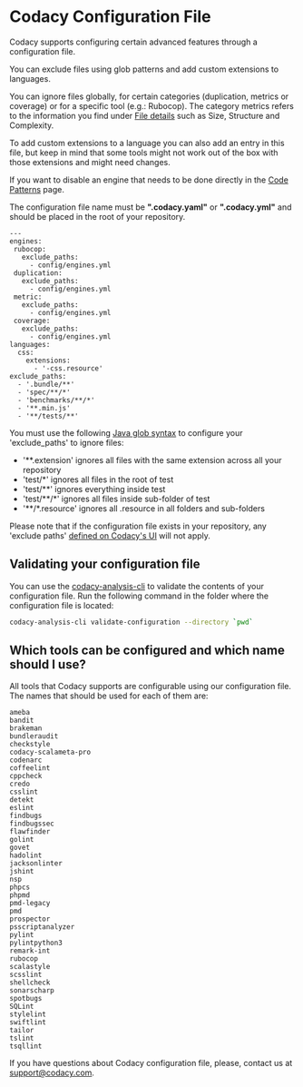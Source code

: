 # Codacy Configuration File

Codacy supports configuring certain advanced features through a configuration file.

You can exclude files using glob patterns and add custom extensions to languages.

You can ignore files globally, for certain categories (duplication, metrics or coverage) or for a specific tool (e.g.: Rubocop). The category metrics refers to the information you find under [File details](/hc/en-us/articles/207279849#2-file-detail) such as Size, Structure and Complexity.

To add custom extensions to a language you can also add an entry in this file, but keep in mind that some tools might not work out of the box with those extensions and might need changes.

If you want to disable an engine that needs to be done directly in the [Code Patterns](/hc/en-us/articles/207994335-Code-Patterns) page.

The configuration file name must be **".codacy.yaml"** or **".codacy.yml"** and should be placed in the root of
your repository.

    ---
    engines:
     rubocop:
       exclude_paths:
         - config/engines.yml
     duplication:
       exclude_paths:
         - config/engines.yml
     metric:
       exclude_paths:
         - config/engines.yml
     coverage:
       exclude_paths:
         - config/engines.yml
    languages:
      css:
        extensions:
          - '-css.resource'
    exclude_paths:
      - '.bundle/**'
      - 'spec/**/*'
      - 'benchmarks/**/*'
      - '**.min.js'
      - '**/tests/**' 

You must use the following [Java glob syntax](https://docs.oracle.com/javase/7/docs/api/java/nio/file/FileSystem.html#getPathMatcher%28java.lang.String%29) to configure your 'exclude_paths' to ignore files: 

-   '\*\*.extension' ignores all files with the same extension across all your repository
-   'test/\*' ignores all files in the root of test  
-   'test/\*\*' ignores everything inside test  
-   'test/\*\*/\*' ignores all files inside sub-folder of test  
-   '\*\*/\*.resource' ignores all .resource in all folders and sub-folders

Please note that if the configuration file exists in your repository, any 'exclude paths' [defined on Codacy's UI](/hc/en-us/articles/360005097654) will not apply.

## Validating your configuration file

You can use the [codacy-analysis-cli](https://github.com/codacy/codacy-analysis-cli#install) to validate the contents of your configuration file. Run the following command in the folder where the configuration file is located:

```bash
codacy-analysis-cli validate-configuration --directory `pwd`
```

## Which tools can be configured and which name should I use?

All tools that Codacy supports are configurable using our configuration file. The names that should be used for each of them are:

```text
ameba
bandit
brakeman
bundleraudit
checkstyle
codacy-scalameta-pro
codenarc
coffeelint
cppcheck
credo
csslint
detekt
eslint
findbugs
findbugssec
flawfinder
golint
govet
hadolint
jacksonlinter
jshint
nsp
phpcs
phpmd
pmd-legacy
pmd
prospector
psscriptanalyzer
pylint
pylintpython3
remark-int
rubocop
scalastyle
scsslint
shellcheck
sonarscharp
spotbugs
SQLint
stylelint
swiftlint
tailor
tslint
tsqllint
```

If you have questions about Codacy configuration file, please, contact us at <support@codacy.com>.
